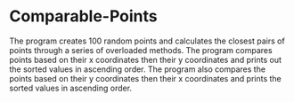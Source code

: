 # Comparable-Points
The program creates 100 random points and calculates the closest pairs of points through a series of overloaded methods. The program compares points based on their x coordinates then their y coordinates and prints out the sorted values in ascending order. The program also compares the points based on their y coordinates then their x coordinates and prints the sorted values in ascending order.

